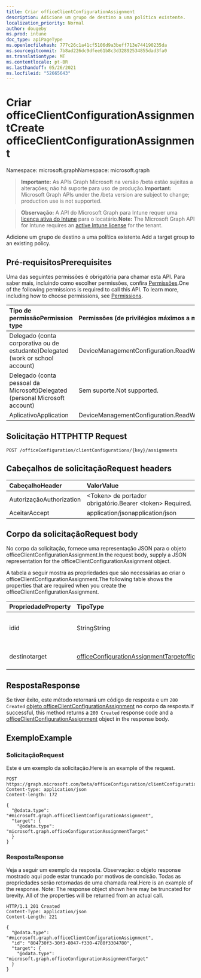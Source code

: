 ```yaml
---
title: Criar officeClientConfigurationAssignment
description: Adicione um grupo de destino a uma política existente.
localization_priority: Normal
author: dougeby
ms.prod: intune
doc_type: apiPageType
ms.openlocfilehash: 777c26c1a41cf5106d9a3beff713e744190235da
ms.sourcegitcommit: 7b8ad226dc9dfee61b8c3d32892534855dad3fa0
ms.translationtype: MT
ms.contentlocale: pt-BR
ms.lasthandoff: 05/26/2021
ms.locfileid: "52665643"
---
```

# <a name="create-officeclientconfigurationassignment"></a><span data-ttu-id="f1022-103">Criar officeClientConfigurationAssignment</span><span class="sxs-lookup"><span data-stu-id="f1022-103">Create officeClientConfigurationAssignment</span></span>

<span data-ttu-id="f1022-104">Namespace: microsoft.graph</span><span class="sxs-lookup"><span data-stu-id="f1022-104">Namespace: microsoft.graph</span></span>

> <span data-ttu-id="f1022-105">**Importante:** As APIs Graph Microsoft na versão /beta estão sujeitas a alterações; não há suporte para uso de produção.</span><span class="sxs-lookup"><span data-stu-id="f1022-105">**Important:** Microsoft Graph APIs under the /beta version are subject to change; production use is not supported.</span></span>

> <span data-ttu-id="f1022-106">**Observação:** A API do Microsoft Graph para Intune requer uma [licença ativa do Intune](https://go.microsoft.com/fwlink/?linkid=839381) para o locatário.</span><span class="sxs-lookup"><span data-stu-id="f1022-106">**Note:** The Microsoft Graph API for Intune requires an [active Intune license](https://go.microsoft.com/fwlink/?linkid=839381) for the tenant.</span></span>

<span data-ttu-id="f1022-107">Adicione um grupo de destino a uma política existente.</span><span class="sxs-lookup"><span data-stu-id="f1022-107">Add a target group to an existing policy.</span></span>

## <a name="prerequisites"></a><span data-ttu-id="f1022-108">Pré-requisitos</span><span class="sxs-lookup"><span data-stu-id="f1022-108">Prerequisites</span></span>
<span data-ttu-id="f1022-p101">Uma das seguintes permissões é obrigatória para chamar esta API. Para saber mais, incluindo como escolher permissões, confira [Permissões](/graph/permissions-reference).</span><span class="sxs-lookup"><span data-stu-id="f1022-p101">One of the following permissions is required to call this API. To learn more, including how to choose permissions, see [Permissions](/graph/permissions-reference).</span></span>

|<span data-ttu-id="f1022-111">Tipo de permissão</span><span class="sxs-lookup"><span data-stu-id="f1022-111">Permission type</span></span>|<span data-ttu-id="f1022-112">Permissões (de privilégios máximos a mínimos)</span><span class="sxs-lookup"><span data-stu-id="f1022-112">Permissions (from most to least privileged)</span></span>|
|:---|:---|
|<span data-ttu-id="f1022-113">Delegado (conta corporativa ou de estudante)</span><span class="sxs-lookup"><span data-stu-id="f1022-113">Delegated (work or school account)</span></span>|<span data-ttu-id="f1022-114">DeviceManagementConfiguration.ReadWrite.All</span><span class="sxs-lookup"><span data-stu-id="f1022-114">DeviceManagementConfiguration.ReadWrite.All</span></span>|
|<span data-ttu-id="f1022-115">Delegado (conta pessoal da Microsoft)</span><span class="sxs-lookup"><span data-stu-id="f1022-115">Delegated (personal Microsoft account)</span></span>|<span data-ttu-id="f1022-116">Sem suporte.</span><span class="sxs-lookup"><span data-stu-id="f1022-116">Not supported.</span></span>|
|<span data-ttu-id="f1022-117">Aplicativo</span><span class="sxs-lookup"><span data-stu-id="f1022-117">Application</span></span>|<span data-ttu-id="f1022-118">DeviceManagementConfiguration.ReadWrite.All</span><span class="sxs-lookup"><span data-stu-id="f1022-118">DeviceManagementConfiguration.ReadWrite.All</span></span>|

## <a name="http-request"></a><span data-ttu-id="f1022-119">Solicitação HTTP</span><span class="sxs-lookup"><span data-stu-id="f1022-119">HTTP Request</span></span>
<!-- {
  "blockType": "ignored"
}
-->
``` http
POST /officeConfiguration/clientConfigurations/{key}/assignments
```

## <a name="request-headers"></a><span data-ttu-id="f1022-120">Cabeçalhos de solicitação</span><span class="sxs-lookup"><span data-stu-id="f1022-120">Request headers</span></span>
|<span data-ttu-id="f1022-121">Cabeçalho</span><span class="sxs-lookup"><span data-stu-id="f1022-121">Header</span></span>|<span data-ttu-id="f1022-122">Valor</span><span class="sxs-lookup"><span data-stu-id="f1022-122">Value</span></span>|
|:---|:---|
|<span data-ttu-id="f1022-123">Autorização</span><span class="sxs-lookup"><span data-stu-id="f1022-123">Authorization</span></span>|<span data-ttu-id="f1022-124">&lt;Token&gt; de portador obrigatório.</span><span class="sxs-lookup"><span data-stu-id="f1022-124">Bearer &lt;token&gt; Required.</span></span>|
|<span data-ttu-id="f1022-125">Aceitar</span><span class="sxs-lookup"><span data-stu-id="f1022-125">Accept</span></span>|<span data-ttu-id="f1022-126">application/json</span><span class="sxs-lookup"><span data-stu-id="f1022-126">application/json</span></span>|

## <a name="request-body"></a><span data-ttu-id="f1022-127">Corpo da solicitação</span><span class="sxs-lookup"><span data-stu-id="f1022-127">Request body</span></span>
<span data-ttu-id="f1022-128">No corpo da solicitação, fornece uma representação JSON para o objeto officeClientConfigurationAssignment.</span><span class="sxs-lookup"><span data-stu-id="f1022-128">In the request body, supply a JSON representation for the officeClientConfigurationAssignment object.</span></span>

<span data-ttu-id="f1022-129">A tabela a seguir mostra as propriedades que são necessárias ao criar o officeClientConfigurationAssignment.</span><span class="sxs-lookup"><span data-stu-id="f1022-129">The following table shows the properties that are required when you create the officeClientConfigurationAssignment.</span></span>

|<span data-ttu-id="f1022-130">Propriedade</span><span class="sxs-lookup"><span data-stu-id="f1022-130">Property</span></span>|<span data-ttu-id="f1022-131">Tipo</span><span class="sxs-lookup"><span data-stu-id="f1022-131">Type</span></span>|<span data-ttu-id="f1022-132">Descrição</span><span class="sxs-lookup"><span data-stu-id="f1022-132">Description</span></span>|
|:---|:---|:---|
|<span data-ttu-id="f1022-133">id</span><span class="sxs-lookup"><span data-stu-id="f1022-133">id</span></span>|<span data-ttu-id="f1022-134">String</span><span class="sxs-lookup"><span data-stu-id="f1022-134">String</span></span>|<span data-ttu-id="f1022-135">ID do OfficeConfigurationAssignment.</span><span class="sxs-lookup"><span data-stu-id="f1022-135">Id of the OfficeConfigurationAssignment.</span></span>|
|<span data-ttu-id="f1022-136">destino</span><span class="sxs-lookup"><span data-stu-id="f1022-136">target</span></span>|[<span data-ttu-id="f1022-137">officeConfigurationAssignmentTarget</span><span class="sxs-lookup"><span data-stu-id="f1022-137">officeConfigurationAssignmentTarget</span></span>](../resources/intune-cirrus-officeconfigurationassignmenttarget.md)|<span data-ttu-id="f1022-138">A atribuição de destino definida pelo administrador.</span><span class="sxs-lookup"><span data-stu-id="f1022-138">The target assignment defined by the admin.</span></span>|



## <a name="response"></a><span data-ttu-id="f1022-139">Resposta</span><span class="sxs-lookup"><span data-stu-id="f1022-139">Response</span></span>
<span data-ttu-id="f1022-140">Se tiver êxito, este método retornará um código de resposta e um `200 Created` [objeto officeClientConfigurationAssignment](../resources/intune-cirrus-officeclientconfigurationassignment.md) no corpo da resposta.</span><span class="sxs-lookup"><span data-stu-id="f1022-140">If successful, this method returns a `200 Created` response code and a [officeClientConfigurationAssignment](../resources/intune-cirrus-officeclientconfigurationassignment.md) object in the response body.</span></span>

## <a name="example"></a><span data-ttu-id="f1022-141">Exemplo</span><span class="sxs-lookup"><span data-stu-id="f1022-141">Example</span></span>

### <a name="request"></a><span data-ttu-id="f1022-142">Solicitação</span><span class="sxs-lookup"><span data-stu-id="f1022-142">Request</span></span>
<span data-ttu-id="f1022-143">Este é um exemplo da solicitação.</span><span class="sxs-lookup"><span data-stu-id="f1022-143">Here is an example of the request.</span></span>
``` http
POST https://graph.microsoft.com/beta/officeConfiguration/clientConfigurations/{key}/assignments
Content-type: application/json
Content-length: 172

{
  "@odata.type": "#microsoft.graph.officeClientConfigurationAssignment",
  "target": {
    "@odata.type": "microsoft.graph.officeConfigurationAssignmentTarget"
  }
}
```

### <a name="response"></a><span data-ttu-id="f1022-144">Resposta</span><span class="sxs-lookup"><span data-stu-id="f1022-144">Response</span></span>
<span data-ttu-id="f1022-p102">Veja a seguir um exemplo da resposta. Observação: o objeto response mostrado aqui pode estar truncado por motivos de concisão. Todas as propriedades serão retornadas de uma chamada real.</span><span class="sxs-lookup"><span data-stu-id="f1022-p102">Here is an example of the response. Note: The response object shown here may be truncated for brevity. All of the properties will be returned from an actual call.</span></span>
``` http
HTTP/1.1 201 Created
Content-Type: application/json
Content-Length: 221

{
  "@odata.type": "#microsoft.graph.officeClientConfigurationAssignment",
  "id": "804730f3-30f3-8047-f330-4780f3304780",
  "target": {
    "@odata.type": "microsoft.graph.officeConfigurationAssignmentTarget"
  }
}
```





